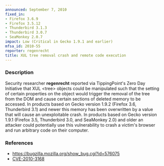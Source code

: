 ```yaml
---
announced: September 7, 2010
fixed_in:
- Firefox 3.6.9
- Firefox 3.5.12
- Thunderbird 3.1.3
- Thunderbird 3.0.7
- SeaMonkey 2.0.7
impact: Low (Critical in Gecko 1.9.1 and earlier)
mfsa_id: 2010-55
reporter: regenrecht
title: XUL tree removal crash and remote code execution
---
```


<h3>Description</h3>

<p>Security researcher <strong>regenrecht</strong> reported via
TippingPoint's Zero Day Initiative that XUL &lt;tree&gt; objects could
be manipulated such that the setting of certain properties on the
object would trigger the removal of the tree from the DOM and cause
certain sections of deleted memory to be accessed.  In products based on
Gecko version 1.9.2 (Firefox 3.6, Thunderbird 3.1) and newer
this memory has been overwritten by a value that will cause an
unexploitable crash. In products based on Gecko version 1.9.1 (Firefox 3.5,
Thunderbird 3.0, and SeaMonkey 2.0) and older an attacker could
potentially use this vulnerability to crash a victim's browser and run
arbitrary code on their computer.</p>

<h3>References</h3>

<ul>
  <li><a href="https://bugzilla.mozilla.org/show_bug.cgi?id=576075">https://bugzilla.mozilla.org/show_bug.cgi?id=576075</a></li>
  <li><a class="ex-ref" href="http://cve.mitre.org/cgi-bin/cvename.cgi?name=CVE-2010-3168">CVE-2010-3168</a></li>
</ul>




